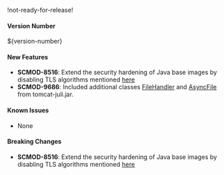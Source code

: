!not-ready-for-release!

#### Version Number
${version-number}

#### New Features
- **SCMOD-8516**: Extend the security hardening of Java base images by disabling TLS algorithms mentioned [here](https://github.com/CAFapi/opensuse-java8-images/blob/develop/src/main/docker/disableWeakTlsAlgorithms.patch)  
- **SCMOD-9686**: Included additional classes [FileHandler](https://tomcat.apache.org/tomcat-9.0-doc/api/org/apache/juli/FileHandler.html) and [AsyncFile](https://tomcat.apache.org/tomcat-9.0-doc/api/org/apache/juli/AsyncFileHandler.html) from tomcat-juli.jar.

#### Known Issues
- None

#### Breaking Changes
- **SCMOD-8516**: Extend the security hardening of Java base images by disabling TLS algorithms mentioned [here](https://github.com/CAFapi/opensuse-java8-images/blob/develop/src/main/docker/disableWeakTlsAlgorithms.patch)

